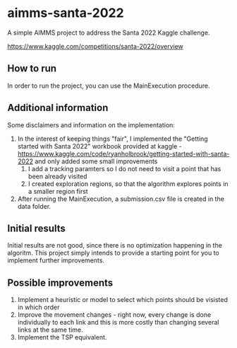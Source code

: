 # aimms-santa-2022
A simple AIMMS project to address the Santa 2022 Kaggle challenge.

https://www.kaggle.com/competitions/santa-2022/overview

## How to run
In order to run the project, you can use the MainExecution procedure.

## Additional information
Some disclaimers and information on the implementation:
1. In the interest of keeping things "fair", I implemented the "Getting started with Santa 2022" workbook provided at kaggle - https://www.kaggle.com/code/ryanholbrook/getting-started-with-santa-2022 and only added some small improvements
   1. I add a tracking paramters so I do not need to visit a point that has been already visited
   2. I created exploration regions, so that the algorithm explores points in a smaller region first
2. After running the MainExecution, a submission.csv file is created in the data folder.

## Initial results

Initial results are not good, since there is no optimization happening in the algoritm. This project simply intends to provide a starting point for you to implement further improvements.

 ## Possible improvements
 
1. Implement a heuristic or model to select which points should be visisted in which order
2. Improve the movement changes - right now, every change is done individually to each link and this is more costly than changing several links at the same time.
3. Implement the TSP equivalent.
 

